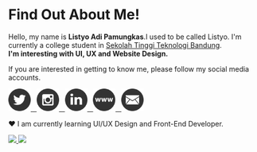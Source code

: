 

# Find Out About Me!

Hello, my name is **Listyo Adi Pamungkas**.I used to be called Listyo. I'm currently a college student  in  [Sekolah Tinggi Teknologi Bandung](https://sttbandung.ac.id/).  
<strong>I'm interesting with UI, UX and Website Design.</strong>

If you are interested in getting to know me, please follow my social media accounts.
<p align="left">
        <a href="https://twitter.com/nerufuyo" >
            <img src="images/twitter.png" height="45px">&nbsp;&nbsp;
        </a>
        <a href="https://www.instagram.com/mbaharip_//" >
            <img src="images/instagram.png" height="45px">&nbsp;&nbsp;
        </a>
        <a href="https://www.linkedin.com/in/listyo-adi-pamungkas-851490205/" >
            <img src="images/linkedin.png" height="45px">&nbsp;&nbsp;
        </a>
        <a href="https://nerufuyo.me/" >
            <img src="images/website.png" height="45px">&nbsp;&nbsp;
        </a>
        <a href="mailto:support@listyoadipamungkas65@gmail.com" >
            <img src="images/email.png" height="45px">
        </a>
    </p>

❤ I am currently learning UI/UX Design and Front-End Developer.

<p align="left">
<a href="https://github.com/nerufuyo">
  <img height="150em" src="https://github-readme-stats-eight-theta.vercel.app/api?username=nerufuyo&show_icons=true&theme=onedark&include_all_commits=true&count_private=true"/>
  <img height="150em" src="https://github-readme-stats-eight-theta.vercel.app/api/top-langs/?username=nerufuyo&layout=compact&langs_count=8&theme=onedark"/>
</a>
</p>
